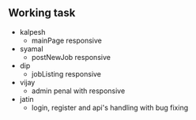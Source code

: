 ## Working task

- kalpesh
  - mainPage responsive
- syamal
  - postNewJob responsive
- dip
  - jobListing responsive
- vijay
  - admin penal with responsive
- jatin
  - login, register and api's handling with bug fixing